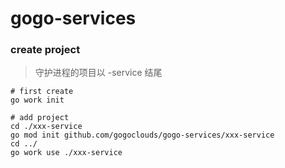 # gogo-services

### create project
> 守护进程的项目以 -service 结尾
```shell
# first create
go work init
```

```shell
# add project
cd ./xxx-service
go mod init github.com/gogoclouds/gogo-services/xxx-service
cd ../
go work use ./xxx-service
```
